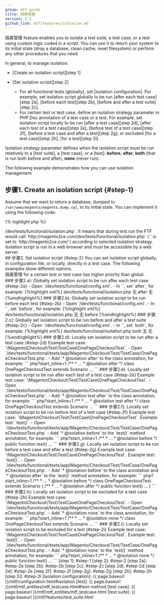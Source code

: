 ```yaml
---
group: mtf-guide
title: 隔离管理
version: 2.1
github_link: mtf/features/isolation.md
---
```


隔离管理 feature enables you to isolate a test suite, a test case, or a test using custom logic coded in a script. You can use it to return your system to its initial state (drop a database, clean cache, reset filesystem) or perform any other procedures that you need.

In general, to manage isolation:

 - [Create an isolation script][step 1]
 
 - [Set isolation script][step 2]
 
    - For all functional tests (globally), set [isolation configuration]. For example, set isolation script globally to be run [after each test case][step 2a], [before each test][step 2b], [before and after a test suite][step 2c].
    - For certain test or test case, define an isolation strategy parameter in PHP Doc annotation of a test case or a test. For example, set isolation script locally to be run [after a test case][step 2d], [after each test of a test case][step 2e], [before test of a test case][step 2f], [before a test case and after a test][step 2g]; or excluded [for a test case][step 2h], [for a test][step 2i].
 
Isolation strategy parameter defines when the isolation script must be run relatively to a [test suite], a [test case], or a [test]: **before**, **after**, **both** (that is run both before and after), **none** (never run).

The following example demonstrates how you can use isolation management.

## 步骤1. Create an isolation script {#step-1}

Assume that we want to return a database, dumped to `/var/www/magento/magento.dump.sql`, to its initial state. You can implement it using the following code:

{% highlight php %}
<?php
exec('mysql -umagento -pmagento -e"DROP DATABASE magento; CREATE DATABASE magento CHARACTER SET utf8;"');
exec('mysql -umagento -pmagento magento < /var/www/magento/magento.dump.sql');
{% endhighlight %}

By default, [isolation configuration] points to `dev/tests/functional/isolation.php`.
 
Add the code to `<magento root dir>/dev/tests/functional/isolation.php`.
 
It means that during test run the FTF would call `http://magento2ce.com/dev/tests/functional/isolation.php` (`<baseUrl>` is set to `http://magento2ce.com/`) according to selected isolation strategy.

<div class="bs-callout bs-callout-warning" markdown="1">
Isolation script is run in a web browser and must be accessible by a web server.
</div>

## 步骤2. Set isolation script {#step-2}

You can set isolation script globally, in configuration file, or locally, directly in a test case. The following examples show different options.

<div class="bs-callout bs-callout-warning" markdown="1">
隔离管理 for a certain test or test case has higher priority than global.
</div>

### 步骤2.a): Globally set isolation script to be run after each test case {#step-2a}

- Open `<magento root dir>/dev/tests/functional/config.xml`.
- In `<isolation>`, set `<testCase>after</testCase>`, for example:

{%highlight xml%}
<isolation>
    <resetUrlPath>dev/tests/functional/isolation.php</resetUrlPath>
    <testSuite>无</testSuite>
    <testCase>after</testCase>
    <test>无</test>
</isolation>
{%endhighlight%}

### 步骤2.b): Globally set isolation script to be run before each test {#step-2b}

- Open `<magento root dir>/dev/tests/functional/config.xml`.
- In `<isolation>`, set `<test>before</test>`, for example:

{%highlight xml%}
<isolation>
    <resetUrlPath>dev/tests/functional/isolation.php</resetUrlPath>
    <testSuite>无</testSuite>
    <testCase>无</testCase>
    <test>before</test>
</isolation>
{%endhighlight%}

### 步骤2.c): Globally set isolation script to be run before and after a test suite {#step-2c}

- Open `<magento root dir>/dev/tests/functional/config.xml`.
- In `<isolation>`, set `<testSuite>both</testSuite>`, for example:

{%highlight xml%}
<isolation>
    <resetUrlPath>dev/tests/functional/isolation.php</resetUrlPath>
    <testSuite>both</testSuite>
    <testCase>无</testCase>
    <test>无</test>
</isolation>
{%endhighlight%}

### 步骤2.d): Locally set isolation script to be run after a test case {#step-2d}

Example test case: `\Magento\Checkout\Test\TestCase\OnePageCheckoutTest`.

- Open `<magento root dir>/dev/tests/functional/tests/app/Magento/Checkout/Test/TestCase/OnePageCheckoutTest.php`.
- Add `* @isolation after` to the class annotation, for example:

``` php?start_inline=1
/**
 * ...
 * @isolation after
 */
class OnePageCheckoutTest extends Scenario
...
```

### 步骤2.e): Locally set isolation script to be run after each test of a test case {#step-2e}

Example test case: `\Magento\Checkout\Test\TestCase\OnePageCheckoutTest`.

- Open `<magento root dir>/dev/tests/functional/tests/app/Magento/Checkout/Test/TestCase/OnePageCheckoutTest.php`.
- Add `* @isolation test after` to the class annotation, for example:

``` php?start_inline=1
/**
 * ...
 * @isolation test after
 */
class OnePageCheckoutTest extends Scenario
...
```

### 步骤2.f): Locally set isolation script to be run before test of a test case {#step-2f}

Example test case: `\Magento\Checkout\Test\TestCase\OnePageCheckoutTest`.
Example test: `test()`.

- Open `<magento root dir>/dev/tests/functional/tests/app/Magento/Checkout/Test/TestCase/OnePageCheckoutTest.php`
- Add `* @isolation before` to the `test()` method annotation, for example:

``` php?start_inline=1

    /**
     * ...
     * @isolation before
     */
    public function test()
    ...
```

### 步骤2.g): Locally set isolation script to be run before a test case and after a test {#step-2g}

Example test case: `\Magento\Checkout\Test\TestCase\OnePageCheckoutTest`.
Example test: `test()`.

- Open `<magento root dir>/dev/tests/functional/tests/app/Magento/Checkout/Test/TestCase/OnePageCheckoutTest.php`.
- Add `* @isolation before` to the class annotation and `* @isolation after` to the `test()` method annotation, for example:

``` php?start_inline=1
/**
 * ...
 * @isolation before
 */
class OnePageCheckoutTest extends Scenario
    {
    /**
     * ...
     * @isolation after
     */
    public function test()
    ...
    }
```

### 步骤2.h): Locally set isolation script to be excluded for a test case {#step-2h}

Example test case: `\Magento\Checkout\Test\TestCase\OnePageCheckoutTest`.

- Open `<magento root dir>/dev/tests/functional/tests/app/Magento/Checkout/Test/TestCase/OnePageCheckoutTest.php`.
- Add `* @isolation none` to the class annotation, for example:

``` php?start_inline=1
/**
 * ...
 * @isolation none
 */
class OnePageCheckoutTest extends Scenario
...
```

### 步骤2.i): Locally set isolation script to be excluded for a test {#step-2i}

Example test case: `\Magento\Checkout\Test\TestCase\OnePageCheckoutTest`.
Example test: `test()`.

- Open `<magento root dir>/dev/tests/functional/tests/app/Magento/Checkout/Test/TestCase/OnePageCheckoutTest.php`.
- Add `* @isolation none` to the `test()` method annotation, for example:

``` php?start_inline=1

    /**
     * ...
     * @isolation none
     */
    public function test()
    ...
```


<!-- LINK DEFINITIONS -->


[step 1]: #step-1
[step 2]: #step-2
[step 2a]: #step-2a
[step 2b]: #step-2b
[step 2c]: #step-2c
[step 2d]: #step-2d
[step 2e]: #step-2e
[step 2f]: #step-2f
[step 2g]: #step-2g
[step 2h]: #step-2h
[step 2i]: #step-2i

[isolation configuration]: {{ page.baseurl }}/mtf/configuration.html#isolation
[test]: {{ page.baseurl }}/mtf/mtf_entities/mtf_testcase.html#test-method
[test case]: {{ page.baseurl }}/mtf/mtf_entities/mtf_testcase.html
[test suite]: {{ page.baseurl }}/mtf/features/test_suite.html

